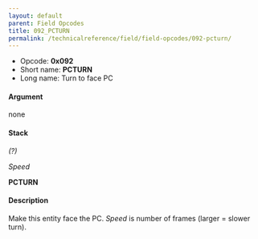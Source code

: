 ```yaml
---
layout: default
parent: Field Opcodes
title: 092_PCTURN
permalink: /technicalreference/field/field-opcodes/092-pcturn/
---
```


-   Opcode: **0x092**
-   Short name: **PCTURN**
-   Long name: Turn to face PC

#### Argument

none

#### Stack

  
*(?)*

*Speed*

**PCTURN**

#### Description

Make this entity face the PC. *Speed* is number of frames (larger = slower turn).
